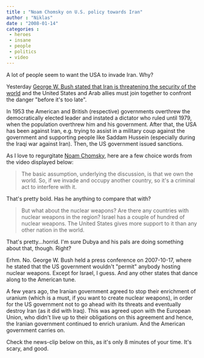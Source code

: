 ```yaml
---
title : "Noam Chomsky on U.S. policy towards Iran"
author : "Niklas"
date : "2008-01-14"
categories : 
 - heroes
 - insane
 - people
 - politics
 - video
---
```


A lot of people seem to want the USA to invade Iran. Why?

Yesterday [George W. Bush stated that Iran is threatening the security of the world](http://www.theglobeandmail.com/servlet/story/RTGAM.20080113.wbush13/BNStory/International/home) and the United States and Arab allies must join together to confront the danger "before it's too late".

In 1953 the American and British (respective) governments overthrew the democratically elected leader and instated a dictator who ruled until 1979, when the population overthrew him and his government. After that, the USA has been against Iran, e.g. trying to assist in a military coup against the government and supporting people like Saddam Hussein (especially during the Iraqi war against Iran). Then, the US government issued sanctions.

As I love to regurgitate [Noam Chomsky](http://www.chomsky.info), here are a few choice words from the video displayed below:

> The basic assumption, underlying the discussion, is that we own the world. So, if we invade and occupy another country, so it's a criminal act to interfere with it.

That's pretty bold. Has he anything to compare that with?

> But what about the nuclear weapons? Are there any countries with nuclear weapons in the region? Israel has a couple of hundred of nuclear weapons. The United States gives more support to it than any other nation in the world.

That's pretty...horrid. I'm sure Dubya and his pals are doing something about that, though. Right?

Erhm. No. George W. Bush held a press conference on 2007-10-17, where he stated that the US government wouldn't "permit" anybody hosting nuclear weapons. Except for Israel, I guess. And any other states that dance along to the American tune.

A few years ago, the Iranian government agreed to stop their enrichment of uranium (which is a must, if you want to create nuclear weapons), in order for the US government not to go ahead with its threats and eventually destroy Iran (as it did with Iraq). This was agreed upon with the European Union, who didn't live up to their obligations on this agreement and hence, the Iranian government continued to enrich uranium. And the American government carries on.

Check the news-clip below on this, as it's only 8 minutes of your time. It's scary, and good.
